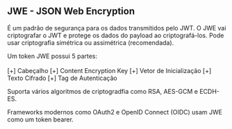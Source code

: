 ## JWE - JSON Web Encryption 
<p>É um padrão de segurança para os dados transmitidos pelo JWT. 
O JWE vai criptografar o JWT e protege os dados do payload ao criptografá-los. 
Pode usar criptografia simétrica ou assimétrica (recomendada). 
</p>
<p>Um token JWE possui 5 partes:<br></br>
[+] Cabeçalho
[+] Content Encryption Key
[+] Vetor de Inicialização
[+] Texto Cifrado
[+] Tag de Autenticação
<p>
Suporta vários algoritmos de criptogradfia como RSA, AES-GCM e ECDH-ES.
</P>
<p>
Frameworks modernos como OAuth2 e OpenID Connect (OIDC) usam JWE como um token bearer. 
</p>


